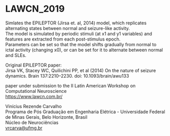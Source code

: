 # LAWCN_2019

Simlates the EPILEPTOR (Jirsa et. al, 2014) model, which replicates alternating states between normal and seizure-like activity.  
The model is simulated by periodic stimuli (at x1 and y1 variables) and features are extracted from each post-stimulus epoch.  
Parameters can be set so that the model shifts gradually from normal to ictal activity (changing x0), or can be set for it to alternate between normal and SLEs.  

Original EPILEPTOR paper:  
Jirsa VK, Stacey WC, Quilichini PP, et al (2014) On the nature of seizure dynamics. Brain 137:2210–2230. doi: 10.1093/brain/awu133

paper under submission to the II Latin American Workshop on Computational Neuroscience  
https://www.lawcn.com.br/

Vinícius Rezende Carvalho  
Programa de Pós Graduação em Engenharia Elétrica - Universidade Federal de Minas Gerais, Belo Horizonte, Brasil  
Núcleo de Neurociências  
vrcarva@ufmg.br
